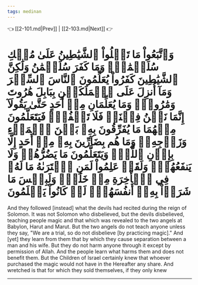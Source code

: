 ```yaml
---
tags: medinan
---
```


👈 [[2-101.md|Prev]] | [[2-103.md|Next]] 👉

# وَٱتَّبَعُواْ مَا تَتۡلُواْ ٱلشَّيَٰطِينُ عَلَىٰ مُلۡكِ سُلَيۡمَٰنَۖ وَمَا كَفَرَ سُلَيۡمَٰنُ وَلَٰكِنَّ ٱلشَّيَٰطِينَ كَفَرُواْ يُعَلِّمُونَ ٱلنَّاسَ ٱلسِّحۡرَ وَمَآ أُنزِلَ عَلَى ٱلۡمَلَكَيۡنِ بِبَابِلَ هَٰرُوتَ وَمَٰرُوتَۚ وَمَا يُعَلِّمَانِ مِنۡ أَحَدٍ حَتَّىٰ يَقُولَآ إِنَّمَا نَحۡنُ فِتۡنَةٞ فَلَا تَكۡفُرۡۖ فَيَتَعَلَّمُونَ مِنۡهُمَا مَا يُفَرِّقُونَ بِهِۦ بَيۡنَ ٱلۡمَرۡءِ وَزَوۡجِهِۦۚ وَمَا هُم بِضَآرِّينَ بِهِۦ مِنۡ أَحَدٍ إِلَّا بِإِذۡنِ ٱللَّهِۚ وَيَتَعَلَّمُونَ مَا يَضُرُّهُمۡ وَلَا يَنفَعُهُمۡۚ وَلَقَدۡ عَلِمُواْ لَمَنِ ٱشۡتَرَىٰهُ مَا لَهُۥ فِي ٱلۡأٓخِرَةِ مِنۡ خَلَٰقٖۚ وَلَبِئۡسَ مَا شَرَوۡاْ بِهِۦٓ أَنفُسَهُمۡۚ لَوۡ كَانُواْ يَعۡلَمُونَ

And they followed [instead] what the devils had recited during the reign of Solomon. It was not Solomon who disbelieved, but the devils disbelieved, teaching people magic and that which was revealed to the two angels at Babylon, Harut and Marut. But the two angels do not teach anyone unless they say, "We are a trial, so do not disbelieve [by practicing magic]." And [yet] they learn from them that by which they cause separation between a man and his wife. But they do not harm anyone through it except by permission of Allah. And the people learn what harms them and does not benefit them. But the Children of Israel certainly knew that whoever purchased the magic would not have in the Hereafter any share. And wretched is that for which they sold themselves, if they only knew

---

